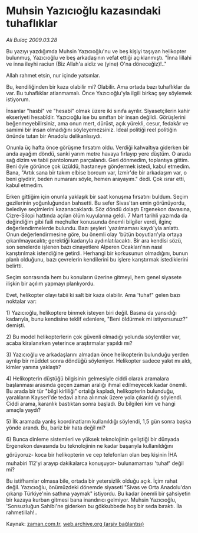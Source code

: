 # Muhsin Yazıcıoğlu kazasındaki tuhaflıklar

*Ali Bulaç 2009.03.28*

<tr><td class="metin" colspan="2" style="padding-top: 20px; padding-left: 5px; padding-right: 10px;">Bu yazıyı yazdığımda Muhsin Yazıcıoğlu'nu ve beş kişiyi taşıyan helikopter bulunmuş, Yazıcıoğlu ve beş arkadaşının vefat ettiği açıklanmıştı. "İnna lillahi ve inna ileyhi raciun (Biz Allah'a aidiz ve (yine) O'na döneceğiz)!.."</td></tr><tr><td class="metin" colspan="2" style="padding-top: 20px; padding-left: 5px; padding-right: 10px;"><p> Allah rahmet etsin, nur içinde yatsınlar.
<p>Bu, kendiliğinden bir kaza olabilir mi? Olabilir. Ama ortada bazı tuhaflıklar da var. Bu tuhaflıklar atlanmamalı. Önce Yazıcıoğlu'yla ilgili birkaç şey söylemek istiyorum.
<p>İnsanlar "hasbî" ve "hesabî" olmak üzere iki sınıfa ayrılır. Siyasetçilerin kahir ekseriyeti hesabîdir. Yazıcıoğlu ise bu sınıftan bir insan değildi. Görüşlerini beğenmeyebilirsiniz, ama onun mert, dürüst, açık yürekli, cesur, fedakâr ve samimi bir insan olmadığını söyleyemezsiniz. İdeal politiği reel politiğin önünde tutan bir Anadolu delikanlısıydı.
<p>Onunla üç hafta önce görüşme fırsatım oldu. Verdiği kahvaltıya giderken bir anda ayağım döndü, sanki yarım metre havaya fırlayıp yere düştüm. O arada sağ dizim ve tabii pantolonum parçalandı. Geri dönmedim, toplantıya gittim. Beni öyle görünce çok üzüldü, hastaneye göndermek istedi, kabul etmedim. Bana, "Artık sana bir takım elbise borcum var, İzmir'de bir arkadaşım var, o beni giydirir, beden numaranı söyle, hemen arayayım." dedi. Çok ısrar etti, kabul etmedim.
<p>Erken gittiğim için onunla yaklaşık bir saat konuşma fırsatını buldum. Seçim gezilerinin yoğunluğundan bahsetti. Bu sefer Sivas'tan emin görünüyordu, belediye seçimlerini kazanacaklardı. Söz döndü dolaştı Ergenekon davasına, Cizre-Silopi hattında açılan ölüm kuyularına geldi. 7 Mart tarihli yazımda da değindiğim gibi faili meçhuller konusunda önemli bilgiler verdi, ilginç değerlendirmelerde bulundu. Bazı şeyleri 'yazılmaması kaydı'yla anlattı. Onun değerlendirmesine göre, bu önemli olay 'bütün boyutları'yla ortaya çıkarılmayacaktı; gerektiği kadarıyla aydınlatılacaktı. Bir ara kendisi sözü, son senelerde işlenen bazı cinayetlere Alperen Ocakları'nın nasıl karıştırılmak istendiğine getirdi. Herhangi bir korkusunun olmadığını, bunun planlı olduğunu, bazı çevrelerin kendilerini bu işlere karıştırmak istediklerini belirtti.
<p>Seçim sonrasında hem bu konuların üzerine gitmeyi, hem genel siyasete ilişkin bir açılım yapmayı planlıyordu.
<p>Evet, helikopter olayı tabii ki salt bir kaza olabilir. Ama 'tuhaf" gelen bazı noktalar var:
<p>1) Yazıcıoğlu, helikoptere binmek isteyen biri değil. Basına da yansıdığı kadarıyla, bunu kendisine teklif edenlere, "Beni öldürmek mi istiyorsunuz?" demişti.
<p>2) Bu model helikopterlerin çok güvenli olmadığı yolunda söylentiler var, acaba kiralanırken yeterince araştırmalar yapıldı mı?
<p>3) Yazıcıoğlu ve arkadaşlarını almadan önce helikopterin bulunduğu yerden ayrılıp bir müddet sonra döndüğü söyleniyor. Helikopter sadece yakıt mı aldı, kimler yanına yaklaştı?
<p>4) Helikopterin düştüğü bilgisinin gelmesiyle ciddi olarak aramalara başlanması arasında geçen zaman aralığı ihmal edilmeyecek kadar önemli. Bu arada bir tür "bilgi kirliliği" ortalığı kapladı, helikopterin bulunduğu, yaralıların Kayseri'de tedavi altına alınmak üzere yola çıkarıldığı söylendi. Ciddi arama, karanlık bastıktan sonra başladı. Bu bilgileri kim ve hangi amaçla yaydı?
<p>5) İlk aramada yanlış koordinatların kullanıldığı söylendi, 1,5 gün sonra başka yönde arandı. Bu, bariz bir hata değil mi?
<p> 6) Bunca dinleme sistemleri ve yüksek teknolojinin geliştiği bir dünyada Ergenekon davasında bu teknolojinin ne kadar başarıyla kullanıldığını görüyoruz- koca bir helikopterin ve cep telefonları olan beş kişinin İHA muhabiri 112'yi arayıp dakikalarca konuşuyor- bulunamaması 'tuhaf' değil mi?
<p>Bu istifhamlar olmasa bile, ortada bir yetersizlik olduğu açık. İçim rahat değil. Yazıcıoğlu, önümüzdeki dönemde siyaseti "Sivas ve Orta Anadolu'dan çıkarıp Türkiye'nin sathına yaymak" istiyordu. Bu kadar önemli bir şahsiyetin bir kazaya kurban gitmesi bana inandırıcı gelmiyor. Muhsin Yazıcıoğlu, 'Sonsuzluğun Sahibi'ne giderken bu gökkubbede hoş bir seda bıraktı. İla rahmetillah!..<br/></p></p></p></p></p></p></p></p></p></p></p></p></p></p></td></tr>

Kaynak: [zaman.com.tr](http://zaman.com.tr/yazar.do?yazino=830969), [web.archive.org (arşiv bağlantısı)](http://web.archive.org/web/20090331092907/http://www.zaman.com.tr:80/yazar.do?yazino=830969)
